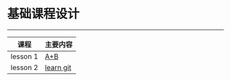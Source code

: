 # 基础课程设计
---

课程|主要内容|
--|--|
lesson 1| [A+B](https://github.com/wxh928408225/fundamental_curriculum_design/tree/master/lesson%201:%20A%2BB)|
lesson 2| [learn git](https://github.com/wxh928408225/fundamental_curriculum_design/tree/master/lesson%202:%20git)